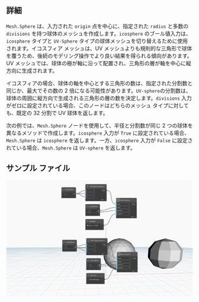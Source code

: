 ## 詳細
`Mesh.Sphere` は、入力された `origin` 点を中心に、指定された `radius` と多数の `divisions` を持つ球体のメッシュを作成します。`icosphere` のブール値入力は、`icosphere` タイプと `UV-Sphere` タイプの球体メッシュを切り替えるために使用されます。イコスフィア メッシュは、UV メッシュよりも規則的な三角形で球体を覆うため、後続のモデリング操作でより良い結果を得られる傾向があります。UV メッシュでは、球体の極が軸に沿って配置され、三角形の層が軸を中心に縦方向に生成されます。

イコスフィアの場合、球体の軸を中心とする三角形の数は、指定された分割数と同じか、最大でその数の 2 倍になる可能性があります。`UV-sphere`の分割数は、球体の周囲に縦方向で生成される三角形の層の数を決定します。`divisions` 入力がゼロに設定されている場合、このノードはどちらのメッシュ タイプに対しても、既定の 32 分割で UV 球体を返します。

次の例では、`Mesh.Sphere` ノードを使用して、半径と分割数が同じ 2 つの球体を異なるメソッドで作成します。`icosphere` 入力が `True` に設定されている場合、`Mesh.Sphere` は `icosphere` を返します。一方、`icosphere` 入力が `False` に設定されている場合、`Mesh.Sphere` は `UV-sphere` を返します。

## サンプル ファイル

![Example](./Autodesk.DesignScript.Geometry.Mesh.Sphere_img.jpg)
